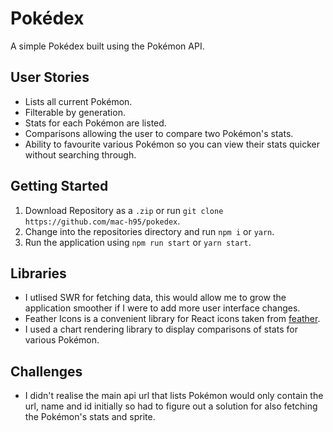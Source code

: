 # Pokédex

A simple Pokédex built using the Pokémon API.

## User Stories

- Lists all current Pokémon.
- Filterable by generation.
- Stats for each Pokémon are listed.
- Comparisons allowing the user to compare two Pokémon's stats.
- Ability to favourite various Pokémon so you can view their stats quicker without searching through.

## Getting Started

1. Download Repository as a `.zip` or run `git clone https://github.com/mac-h95/pokedex`.
2. Change into the repositories directory and run `npm i` or `yarn`.
3. Run the application using `npm run start` or `yarn start`.

## Libraries

- I utlised SWR for fetching data, this would allow me to grow the application smoother if I were to add more user interface changes.
- Feather Icons is a convenient library for React icons taken from [feather](https://feathericons.com).
- I used a chart rendering library to display comparisons of stats for various Pokémon.

## Challenges

- I didn't realise the main api url that lists Pokémon would only contain the url, name and id initially so had to figure out a solution for also fetching the Pokémon's stats and sprite.
